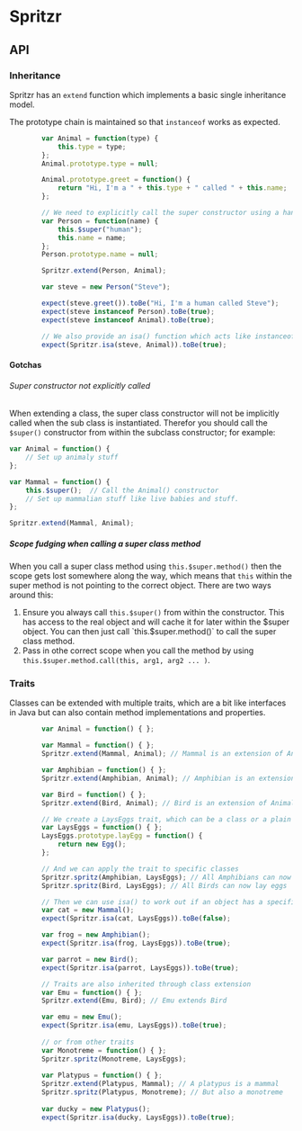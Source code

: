 # Spritzr
## API
### Inheritance
Spritzr has an `extend` function which implements a basic single inheritance model.

The prototype chain is maintained so that `instanceof` works as expected.

```js
		var Animal = function(type) {
			this.type = type;
		};
		Animal.prototype.type = null;

		Animal.prototype.greet = function() {
			return "Hi, I'm a " + this.type + " called " + this.name;
		};

		// We need to explicitly call the super constructor using a handy $super property.
		var Person = function(name) {
			this.$super("human");
			this.name = name;
		};
		Person.prototype.name = null;

		Spritzr.extend(Person, Animal);

		var steve = new Person("Steve");

		expect(steve.greet()).toBe("Hi, I'm a human called Steve");
		expect(steve instanceof Person).toBe(true);
		expect(steve instanceof Animal).toBe(true);

		// We also provide an isa() function which acts like instanceof
		expect(Spritzr.isa(steve, Animal)).toBe(true);
```

#### Gotchas

###### Super constructor not explicitly called
When extending a class, the super class constructor will not be implicitly called when the sub class is instantiated. Therefor you should call the `$super()` constructor from within the subclass constructor; for example:

```js
var Animal = function() {
	// Set up animaly stuff
};

var Mammal = function() {
	this.$super();	// Call the Animal() constructor
	// Set up mammalian stuff like live babies and stuff.
};

Spritzr.extend(Mammal, Animal);
```

##### Scope fudging when calling a super class method
When you call a super class method using `this.$super.method()` then the scope gets lost somewhere along the way, which means that `this` within the super method is not pointing to the correct object. There are two ways around this:

1. Ensure you always call `this.$super()` from within the constructor. This has access to the real object and will cache it for later within the $super object. You can then just call `this.$super.method()` to call the super class method.
2. Pass in othe correct scope when you call the method by using `this.$super.method.call(this, arg1, arg2 ... )`. 

### Traits
Classes can be extended with multiple traits, which are a bit like interfaces in Java but can also contain method implementations and properties.

```js
		var Animal = function() { };

		var Mammal = function() { };
		Spritzr.extend(Mammal, Animal); // Mammal is an extension of Animal

		var Amphibian = function() { };
		Spritzr.extend(Amphibian, Animal); // Amphibian is an extension of Animal

		var Bird = function() { };
		Spritzr.extend(Bird, Animal); // Bird is an extension of Animal

		// We create a LaysEggs trait, which can be a class or a plain old object
		var LaysEggs = function() { };
		LaysEggs.prototype.layEgg = function() {
			return new Egg();
		};

		// And we can apply the trait to specific classes
		Spritzr.spritz(Amphibian, LaysEggs); // All Amphibians can now lay eggs
		Spritzr.spritz(Bird, LaysEggs); // All Birds can now lay eggs

		// Then we can use isa() to work out if an object has a specific trait
		var cat = new Mammal();
		expect(Spritzr.isa(cat, LaysEggs)).toBe(false);

		var frog = new Amphibian();
		expect(Spritzr.isa(frog, LaysEggs)).toBe(true);

		var parrot = new Bird();
		expect(Spritzr.isa(parrot, LaysEggs)).toBe(true);

		// Traits are also inherited through class extension
		var Emu = function() { };
		Spritzr.extend(Emu, Bird); // Emu extends Bird

		var emu = new Emu();
		expect(Spritzr.isa(emu, LaysEggs)).toBe(true);
		
		// or from other traits
		var Monotreme = function() { };
		Spritzr.spritz(Monotreme, LaysEggs);
		
		var Platypus = function() { };
		Spritzr.extend(Platypus, Mammal); // A platypus is a mammal
		Spritzr.spritz(Platypus, Monotreme); // But also a monotreme
		
		var ducky = new Platypus();
		expect(Spritzr.isa(ducky, LaysEggs)).toBe(true);
```